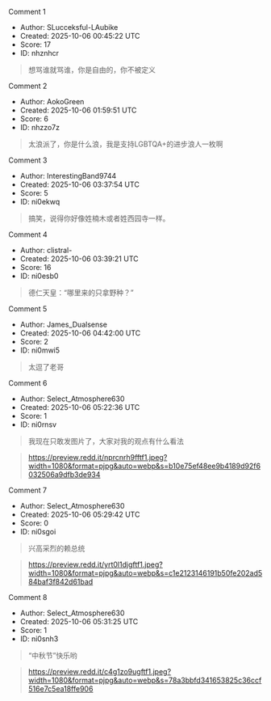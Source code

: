 Comment 1

- Author: SLucceksful-LAubike
- Created: 2025-10-06 00:45:22 UTC
- Score: 17
- ID: nhznhcr

> 想骂谁就骂谁，你是自由的，你不被定义

Comment 2

- Author: AokoGreen
- Created: 2025-10-06 01:59:51 UTC
- Score: 6
- ID: nhzzo7z

> 太浪派了，你是什么浪，我是支持LGBTQA+的进步浪人一枚啊

Comment 3

- Author: InterestingBand9744
- Created: 2025-10-06 03:37:54 UTC
- Score: 5
- ID: ni0ekwq

> 搞笑，说得你好像姓楠木或者姓西园寺一样。

Comment 4

- Author: clistral-
- Created: 2025-10-06 03:39:21 UTC
- Score: 16
- ID: ni0esb0

> 德仁天皇：“哪里来的只拿野种？”

Comment 5

- Author: James_Dualsense
- Created: 2025-10-06 04:42:00 UTC
- Score: 2
- ID: ni0mwi5

> 太逗了老哥

Comment 6

- Author: Select_Atmosphere630
- Created: 2025-10-06 05:22:36 UTC
- Score: 1
- ID: ni0rnsv

> 我现在只敢发图片了，大家对我的观点有什么看法

> https://preview.redd.it/nprcnrh9fftf1.jpeg?width=1080&format=pjpg&auto=webp&s=b10e75ef48ee9b4189d92f6032506a9dfb3de934

Comment 7

- Author: Select_Atmosphere630
- Created: 2025-10-06 05:29:42 UTC
- Score: 0
- ID: ni0sgoi

> 兴高采烈的赖总统

> https://preview.redd.it/yrt0l1djgftf1.jpeg?width=1080&format=pjpg&auto=webp&s=c1e2123146191b50fe202ad584baf3f842d61bad

Comment 8

- Author: Select_Atmosphere630
- Created: 2025-10-06 05:31:25 UTC
- Score: 1
- ID: ni0snh3

> “中秋节”快乐哟

> https://preview.redd.it/c4g1zo9ugftf1.jpeg?width=1080&format=pjpg&auto=webp&s=78a3bbfd341653825c36ccf516e7c5ea18ffe906
